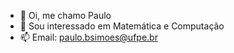 - 👋 Oi, me chamo Paulo
- 👀 Sou interessado em Matemática e Computação
- 📫 Email: paulo.bsimoes@ufpe.br

<!---
Paulobsufpe/Paulobsufpe is a ✨ special ✨ repository because its `README.md` (this file) appears on your GitHub profile.
You can click the Preview link to take a look at your changes.
--->
